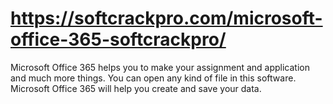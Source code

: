 # https://softcrackpro.com/microsoft-office-365-softcrackpro/
 Microsoft Office 365 helps you to make your assignment and application and much more things. You can open any kind of file in this software. Microsoft Office 365 will help you create and save your data.
